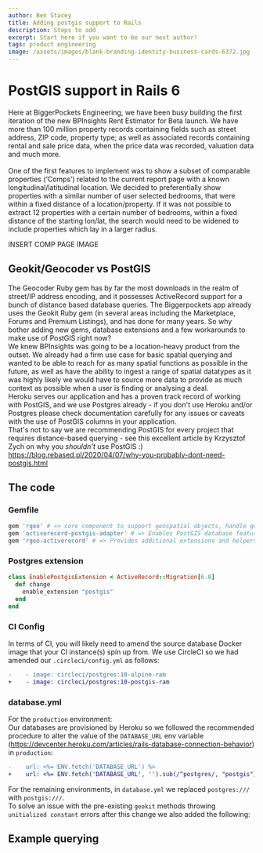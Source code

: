 ```yaml
---
author: Ben Stacey
title: Adding postgis support to Rails
description: Steps to add
excerpt: Start here if you want to be our next author!
tags: product engineering
image: /assets/images/blank-branding-identity-business-cards-6372.jpg
---
```

# PostGIS support in Rails 6

Here at BiggerPockets Engineering, we have been busy building the first iteration of the new BPInsights Rent Estimator for Beta launch.
We have more than 100 million property records containing fields such as street address, ZIP code, property type; as well as associated records containing rental and sale price data, when the price data was recorded, valuation data and much more. <br/>
<br/>
One of the first features to implement was to show a subset of comparable properties (‘Comps’) related to the current report page with a known longitudinal/latitudinal location.
We decided to preferentially show properties with a similar number of user selected bedrooms, that were within a fixed distance of a location/property. If it was not possible to extract 12 properties with a certain number of bedrooms, within a fixed distance of the starting lon/lat, the search would need to be widened to include properties which lay in a larger radius. 

INSERT COMP PAGE IMAGE

## Geokit/Geocoder vs PostGIS

The Geocoder Ruby gem has by far the most downloads in the realm of street/IP address encoding, and it possesses ActiveRecord support for a bunch of distance based database queries. The Biggerpockets app already uses the Geokit Ruby gem (in several areas including the Marketplace, Forums and Premium Listings), and has done for many years. So why bother adding new gems, database extensions and a few workarounds to make use of PostGIS right now?
<br/>
We knew BPInsights was going to be a location-heavy product from the outset. We already had a firm use case for basic spatial querying and wanted to be able to reach for as many spatial functions as possible in the future, as well as have the ability to ingest a range of spatial datatypes as it was highly likely we would have to source more data to provide as much context as possible when a user is finding or analysing a deal.
<br/>
Heroku serves our application and has a proven track record of working with PostGIS, and we use Postgres already - if you don't use Heroku and/or Postgres please check documentation carefully for any issues or caveats with the use of PostGIS columns in your application.
<br/>
That's not to say we are recommending PostGIS for every project that requires distance-based querying - see this excellent article by Krzysztof Zych on why you _shouldn't_ use PostGIS :) https://blog.rebased.pl/2020/04/07/why-you-probably-dont-need-postgis.html

## The code

### Gemfile

```ruby
gem 'rgeo' # => core component to support geospatial objects, handle geometry, parse datatypes such as WKT, WKB, Multipolygons etc
gem 'activerecord-postgis-adapter' # => Enables PostGIS database features to work with ActiveRecord - provides additional migrations, allows spatial data in queries etc.
gem 'rgeo-activerecord' # => Provides additional extensions and helpers for ActiveRecord
```

### Postgres extension

```ruby
class EnablePostgisExtension < ActiveRecord::Migration[6.0]
  def change
    enable_extension "postgis"
  end
end
```

### CI Config
In terms of CI, you will likely need to amend the source database Docker image that your CI instance(s) spin up from. We use CircleCI so we had amended our `.circleci/config.yml` as follows:

```diff
-    - image: circleci/postgres:10-alpine-ram
+    - image: circleci/postgres:10-postgis-ram
```

### database.yml

For the `production` environment:
<br/>
Our databases are provisioned by Heroku so we followed the recommended procedure to alter the value of the `DATABASE_URL` env variable (https://devcenter.heroku.com/articles/rails-database-connection-behavior) in `production`:
<br/>


```diff
-    url: <%= ENV.fetch('DATABASE_URL') %>
+    url: <%= ENV.fetch('DATABASE_URL', '').sub(/^postgres/, "postgis") %>
```

For the remaining environments, in `database.yml` we replaced `postgres:///` with `postgis:///`.
<br/>
To solve an issue with the pre-existing `geokit` methods throwing `unitialized constant` errors after this change we also added the following:







## Example querying
